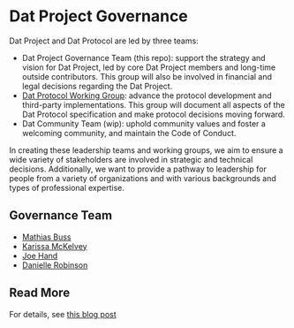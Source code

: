 # Dat Project Governance 

Dat Project and Dat Protocol are led by three teams:

* Dat Project Governance Team (this repo): support the strategy and vision for Dat Project, led by core Dat Project members and long-time outside contributors. This group will also be involved in financial and legal decisions regarding the Dat Project.
* [Dat Protocol Working Group](github.com/datprotocol/working-group): advance the protocol development and third-party implementations. This group will document all aspects of the Dat Protocol specification and make protocol decisions moving forward.
* Dat Community Team (wip): uphold community values and foster a welcoming community, and maintain the Code of Conduct.

In creating these leadership teams and working groups, we aim to ensure a wide variety of stakeholders are involved in strategic and technical decisions. Additionally, we want to provide a pathway to leadership for people from a variety of organizations and with various backgrounds and types of professional expertise.

## Governance Team

* [Mathias Buss](https://github.com/mafintosh)
* [Karissa McKelvey](https://github.com/karissa)
* [Joe Hand](https://github.com/joehand)
* [Danielle Robinson](https://github.com/daniellecrobinson)

## Read More

For details, see [this blog post](https://blog.datproject.org/2018/03/22/dat-governance-updates/)
